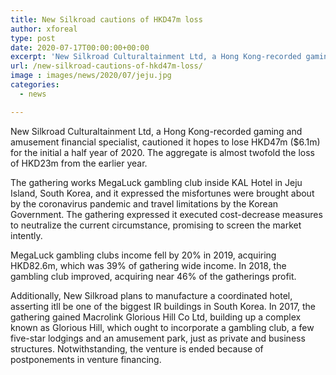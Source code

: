 ```yaml
---
title: New Silkroad cautions of HKD47m loss
author: xforeal 
type: post
date: 2020-07-17T00:00:00+00:00
excerpt: 'New Silkroad Culturaltainment Ltd, a Hong Kong-recorded gaming and amusement financial specialist, cautioned it hopes to lose HKD47m ($6 '
url: /new-silkroad-cautions-of-hkd47m-loss/
image : images/news/2020/07/jeju.jpg
categories:
  - news

---
```

New Silkroad Culturaltainment Ltd, a Hong Kong-recorded gaming and amusement financial specialist, cautioned it hopes to lose HKD47m ($6.1m) for the initial a half year of 2020. The aggregate is almost twofold the loss of HKD23m from the earlier year. 

The gathering works MegaLuck gambling club inside KAL Hotel in Jeju Island, South Korea, and it expressed the misfortunes were brought about by the coronavirus pandemic and travel limitations by the Korean Government. The gathering expressed it executed cost-decrease measures to neutralize the current circumstance, promising to screen the market intently. 

MegaLuck gambling clubs income fell by 20&percnt; in 2019, acquiring HKD82.6m, which was 39&percnt; of gathering wide income. In 2018, the gambling club improved, acquiring near 46&percnt; of the gatherings profit. 

Additionally, New Silkroad plans to manufacture a coordinated hotel, asserting itll be one of the biggest IR buildings in South Korea. In 2017, the gathering gained Macrolink Glorious Hill Co Ltd, building up a complex known as Glorious Hill, which ought to incorporate a gambling club, a few five-star lodgings and an amusement park, just as private and business structures. Notwithstanding, the venture is ended because of postponements in venture financing.